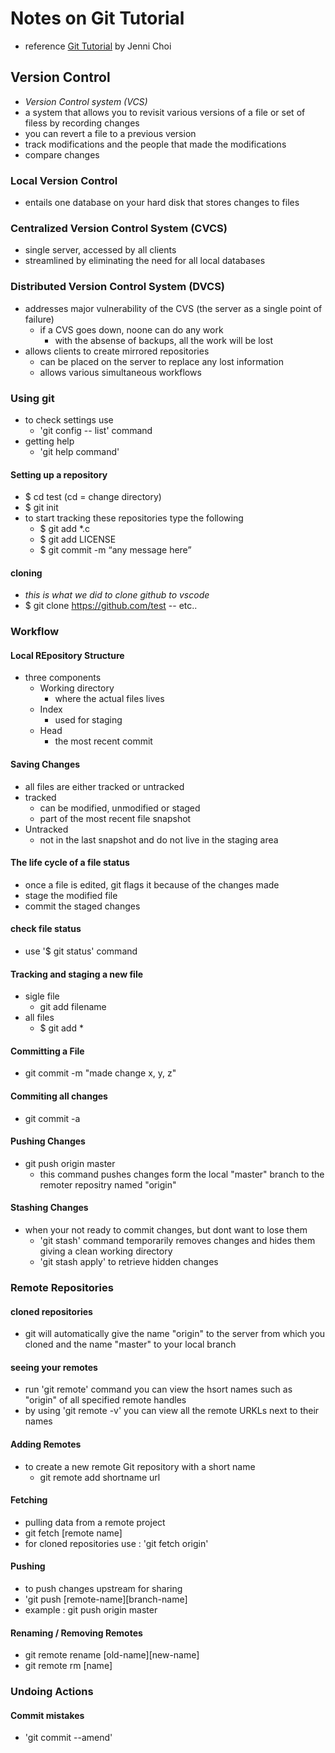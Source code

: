 # Notes on Git Tutorial
* reference [Git Tutorial](https://blog.udemy.com/git-tutorial-a-comprehensive-guide/) by Jenni Choi

## Version Control 
* *Version Control system (VCS)*
* a system that allows you to revisit various versions of a file or set of filess by recording changes
* you can revert a file to a previous version
* track modifications and the people that made the modifications
* compare changes

### Local Version Control
* entails one database on your hard disk that stores changes to files

### Centralized Version Control System (CVCS)

* single server, accessed by all clients
* streamlined by eliminating the need for all local databases

### Distributed Version Control System (DVCS)
* addresses major vulnerability of the CVS (the server as a single point of failure) 
  * if a CVS goes down, noone can do any work
    * with the absense of backups, all the work will be lost
* allows clients to create mirrored repositories
  * can be placed on the server to replace any lost information
  * allows various simultaneous workflows

### Using git 
  * to check settings use
    * 'git config -- list' command 
  * getting help 
    * 'git help command' 
  
  #### Setting up a repository
  * $ cd test (cd = change directory)
  * $ git init
  * to start tracking these repositories type the following 
    * $ git add *.c
    * $ git add LICENSE
    * $ git commit -m “any message here”

  #### cloning 
  * *this is what we did to clone github to vscode* 
  * $ git clone https://github.com/test -- etc.. 

### Workflow
  #### Local REpository Structure
  * three components 
    * Working directory
      * where the actual files lives
    * Index
      * used for staging
    * Head 
      * the most recent commit

  #### Saving Changes
  * all files are either tracked or untracked
  * tracked 
    * can be modified, unmodified or staged
    * part of the most recent file snapshot
  * Untracked
    * not in the last snapshot and do not live in the staging area

  #### The life cycle of a file status
  * once a file is edited, git flags it because of the changes made
  * stage the modified file
  * commit the staged changes

  #### check file status
  * use '$ git status' command 

  #### Tracking and staging a new file
  * sigle file
    * git add filename
  * all files 
    * $ git add *

  #### Committing a File
  * git commit -m "made change x, y, z" 

  #### Commiting all changes
  * git commit -a

  #### Pushing Changes 
  * git push origin master
    * this command pushes changes form the local "master" branch to the remoter repositry named "origin" 

  #### Stashing Changes 
  * when your not ready to commit changes, but dont want to lose them 
    * 'git stash' command temporarily removes changes and hides them giving a clean working directory
    * 'git stash apply' to retrieve hidden changes

### Remote Repositories 
  #### cloned repositories
  * git will automatically give the name "origin" to the server from which you cloned and the name "master" to your local branch

  #### seeing your remotes 
  * run 'git remote' command you can view the hsort names such as "origin" of all specified remote handles
  * by using 'git remote -v' you can view all the remote URKLs next to their names 

  #### Adding Remotes
  * to create  a new remote Git repository with a short name 
    * git remote add shortname url

  #### Fetching
  * pulling data from a remote project
  * git fetch [remote name]
  * for cloned repositories use : 'git fetch origin'

  #### Pushing 
  * to push changes upstream for sharing 
  * 'git push [remote-name][branch-name]
  * example : git push origin master
  
  #### Renaming / Removing Remotes 
  * git remote rename [old-name][new-name]
  * git remote rm [name] 

### Undoing Actions
  #### Commit mistakes
  * 'git commit --amend'
